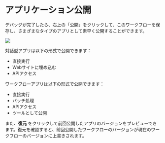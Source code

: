 # アプリケーション公開

デバッグが完了したら、右上の「公開」をクリックして、このワークフローを保存し、さまざまなタイプのアプリとして素早く公開することができます。

![](https://assets-docs.dify.ai/dify-enterprise-mintlify/jp/guides/workflow/ea40850e9b8cc216b540362a7425ac5c.png)

対話型アプリは以下の形式で公開できます：

* 直接実行
* Webサイトに埋め込む
* APIアクセス

ワークフローアプリは以下の形式で公開できます：

* 直接実行
* バッチ処理
* APIアクセス
* ツールとして公開

また、**復元** をクリックして前回公開したアプリのバージョンをプレビューできます。復元を確認すると、前回公開したワークフローのバージョンが現在のワークフローのバージョンに上書きされます。